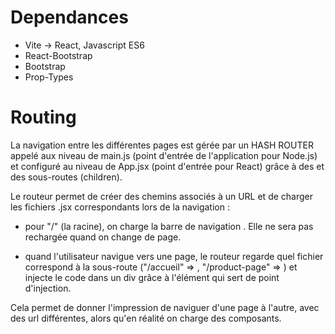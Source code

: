 # Dependances

- Vite -> React, Javascript ES6
- React-Bootstrap
- Bootstrap
- Prop-Types

# Routing

La navigation entre les différentes pages est gérée par un HASH ROUTER appelé aux niveau de main.js (point d'entrée de l'application pour Node.js) et configuré au niveau de App.jsx (point d'entrée pour React) grâce à des <Routes> et des sous-routes (children).

Le routeur permet de créer des chemins associés à un URL et de charger les fichiers .jsx correspondants lors de la navigation :

- pour "/" (la racine), on charge la barre de navigation <NavBar>. Elle ne sera pas rechargée quand on change de page.

-  quand l'utilisateur navigue vers une page, le routeur regarde quel fichier correspond à la sous-route ("/accueil" => <CardList />, "/product-page" => <ProductPage/>) et injecte le code dans un div grâce à l'élément <Outlet/> qui sert de point d'injection.

Cela permet de donner l'impression de naviguer d'une page à l'autre, avec des url différentes, alors qu'en réalité on charge des composants.
